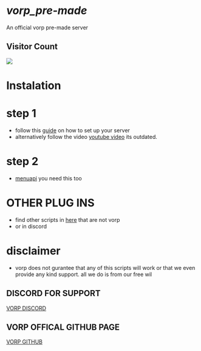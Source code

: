 # ***vorp_pre-made***
An official vorp pre-made server

## Visitor Count
  <img src="https://profile-counter.glitch.me/vorp_pre-made/count.svg" />
  
# Instalation

# step 1 
   * follow this [guide](https://outsider31000.github.io/VORP_API-docs/posts/intro/) on how to set up your server
   * alternatively follow the video [youtube video](https://www.youtube.com/watch?v=x-M3q9sV5IY&ab_channel=RIBSOSAY) its outdated. 

# step 2
  * [menuapi](https://github.com/outsider31000/menuapi) you need this too


# OTHER PLUG INS

* find other scripts in [here](https://github.com/outsider31000/public-scripts) that are not vorp
* or in discord

# disclaimer
* vorp does not gurantee that any of this scripts will work or that we  even provide any kind support.
all we do is from our free wil


## DISCORD FOR SUPPORT

[VORP DISCORD](https://discord.gg/DHGVAbCj7N)

## VORP OFFICAL GITHUB PAGE 

[VORP GITHUB](https://github.com/VORPCORE)
